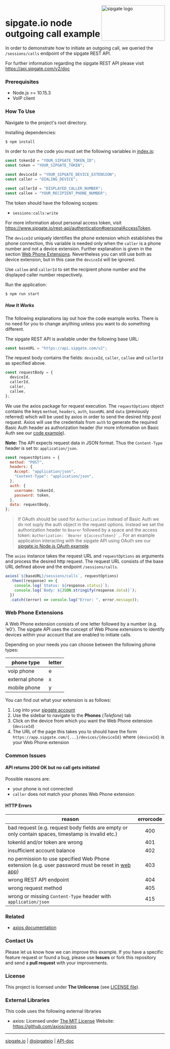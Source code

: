 <img src="https://www.sipgatedesign.com/wp-content/uploads/wort-bildmarke_positiv_2x.jpg" alt="sipgate logo" title="sipgate" align="right" height="112" width="200"/>

# sipgate.io node outgoing call example

In order to demonstrate how to initiate an outgoing call, we queried the `/sessions/calls` endpoint of the sipgate REST API.

For further information regarding the sipgate REST API please visit https://api.sipgate.com/v2/doc

### Prerequisites

- Node.js >= 10.15.3
- VoIP client

### How To Use

Navigate to the project's root directory.

Installing dependencies:

```bash
$ npm install
```

In order to run the code you must set the following variables in [index.js](./index.js):

```javascript
const tokenId = "YOUR_SIPGATE_TOKEN_ID";
const token = "YOUR_SIPGATE_TOKEN";

const deviceId = "YOUR_SIPGATE_DEVICE_EXTENSION";
const caller = "DIALING_DEVICE";

const callerId = "DISPLAYED_CALLER_NUMBER";
const callee = "YOUR_RECIPIENT_PHONE_NUMBER";
```

The token should have the following scopes:

- `sessions:calls:write`

For more information about personal access token, visit https://www.sipgate.io/rest-api/authentication#personalAccessToken.

The `deviceId` uniquely identifies the phone extension which establishes the phone connection,
this variable is needed only when the `caller` is a phone number and not a device extension. Further explanation is given in the section [Web Phone Extensions](#web-phone-extensions). Nevertheless you can still use both as device extension, but in this case the `deviceId` will be ignored.

Use `callee` and `callerId` to set the recipient phone number and the displayed caller number respectively.

Run the application:

```bash
$ npm run start
```

##### How It Works

The following explanations lay out how the code example works. There is no need for you to change anything unless you want to do something different.

The sipgate REST API is available under the following base URL:

```javascript
const baseURL = "https://api.sipgate.com/v2";
```

The request body contains the fields: `deviceId`, `caller`, `callee` and `callerId` as specified above.

```javascript
const requestBody = {
  deviceId,
  callerId,
  caller,
  callee,
};
```

We use the axios package for request execution. The
`requestOptions` object contains the keys `method`, `headers`, `auth`, `baseURL` and `data` (previously referred) which will be used by axios in order to send the desired http post request. Axios will use the credentials from `auth` to generate the required Basic Auth header as authorization header (for more information on Basic Auth see our [code example](https://github.com/sipgate-io/sipgateio-basicauth-node)).

**Note:** The API expects request data in JSON format. Thus the `Content-Type` header is set to: `application/json`.

```javascript
const requestOptions = {
  method: "POST",
  headers: {
    Accept: "application/json",
    "Content-Type": "application/json",
  },
  auth: {
    username: tokenId,
    password: token,
  },
  data: requestBody,
};
```

> If OAuth should be used for `Authorization` instead of Basic Auth we do not suply the auth object in the request options. Instead we set the authorization header to `Bearer` followed by a space and the access token: `` Authorization: `Bearer ${accessToken}`, ``. For an example application interacting with the sipgate API using OAuth see our [sipgate.io Node.js OAuth example](https://github.com/sipgate-io/sipgateio-oauth-node).

The `axios` instance takes the request URL and `requestOptions` as arguments and process the desired http request. The request URL consists of the base URL defined above and the endpoint `/sessions/calls`.

```javascript
axios(`${baseURL}/sessions/calls`, requestOptions)
  .then((response) => {
    console.log(`Status: ${response.status}`);
    console.log(`Body: ${JSON.stringify(response.data)}`);
  })
  .catch((error) => console.log("Error: ", error.message));
```

### Web Phone Extensions

A Web Phone extension consists of one letter followed by a number (e.g. 'e0'). The sipgate API uses the concept of Web Phone extensions to identify devices within your account that are enabled to initiate calls.

Depending on your needs you can choose between the following phone types:

| phone type     | letter |
| -------------- | ------ |
| voip phone     | e      |
| external phone | x      |
| mobile phone   | y      |

You can find out what your extension is as follows:

1. Log into your [sipgate account](https://app.sipgate.com/login)
2. Use the sidebar to navigate to the **Phones** (_Telefone_) tab
3. Click on the device from which you want the Web Phone extension (`deviceId`)
4. The URL of the page this takes you to should have the form `https://app.sipgate.com/{...}/devices/{deviceId}` where `{deviceId}` is your Web Phone extension

### Common Issues

#### API returns 200 OK but no call gets initiated

Possible reasons are:

- your phone is not connected
- `caller` does not match your phones Web Phone extension

#### HTTP Errors

| reason                                                                                                                            | errorcode |
| --------------------------------------------------------------------------------------------------------------------------------- | :-------: |
| bad request (e.g. request body fields are empty or only contain spaces, timestamp is invalid etc.)                                |    400    |
| tokenId and/or token are wrong                                                                                                    |    401    |
| insufficient account balance                                                                                                      |    402    |
| no permission to use specified Web Phone extension (e.g. user password must be reset in [web app](https://app.sipgate.com/login)) |    403    |
| wrong REST API endpoint                                                                                                           |    404    |
| wrong request method                                                                                                              |    405    |
| wrong or missing `Content-Type` header with `application/json`                                                                    |    415    |

### Related

- [axios documentation](https://www.npmjs.com/package/axios)

### Contact Us

Please let us know how we can improve this example.
If you have a specific feature request or found a bug, please use **Issues** or fork this repository and send a **pull request** with your improvements.

### License

This project is licensed under **The Unlicense** (see [LICENSE file](./LICENSE)).

### External Libraries

This code uses the following external libraries

- axios:
  Licensed under [The MIT License](https://opensource.org/licenses/MIT)
  Website: https://github.com/axios/axios

---

[sipgate.io](https://www.sipgate.io) | [@sipgateio](https://twitter.com/sipgateio) | [API-doc](https://api.sipgate.com/v2/doc)
